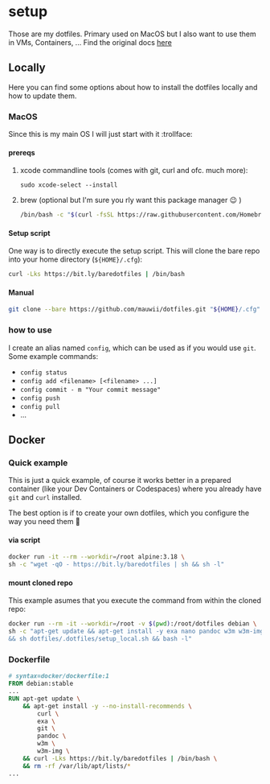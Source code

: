 # setup

Those are my dotfiles. Primary used on MacOS but I also want to use them in VMs,
Containers, ... Find the original docs [here](https://www.atlassian.com/git/tutorials/dotfiles)

## Locally

Here you can find some options about how to install the dotfiles locally and how to update them.

### MacOS

Since this is my main OS I will just start with it :trollface:

#### prereqs

1. xcode commandline tools (comes with git, curl and ofc. much more):

   `sudo xcode-select --install`

2. brew (optional but I'm sure you rly want this package manager :wink: )

   ```zsh
   /bin/bash -c "$(curl -fsSL https://raw.githubusercontent.com/Homebrew/install/HEAD/install.sh)"
   ```

#### Setup script

One way is to directly execute the setup script. This will clone the bare repo
into your home directory (`${HOME}/.cfg`):

```zsh
curl -Lks https://bit.ly/baredotfiles | /bin/bash
```

#### Manual

```zsh
git clone --bare https://github.com/mauwii/dotfiles.git "${HOME}/.cfg"
```

### how to use

I create an alias named `config`, which can be used as if you would use `git`. Some example commands:

- `config status`
- `config add <filename> [<filename> ...]`
- `config commit - m "Your commit message"`
- `config push`
- `config pull`
- ...

## Docker

### Quick example

This is just a quick example, of course it works better in a prepared container (like your Dev Containers or Codespaces) where you already have `git` and `curl` installed.

The best option is if to create your own dotfiles, which you configure the way you need them :see_no_evil:

#### via script

```sh
docker run -it --rm --workdir=/root alpine:3.18 \
sh -c "wget -qO - https://bit.ly/baredotfiles | sh && sh -l"
```

#### mount cloned repo

This example asumes that you execute the command from within the cloned repo:

```sh
docker run --rm -it --workdir=/root -v $(pwd):/root/dotfiles debian \
sh -c "apt-get update && apt-get install -y exa nano pandoc w3m w3m-img \
&& sh dotfiles/.dotfiles/setup_local.sh && bash -l"
```

### Dockerfile

```Dockerfile
# syntax=docker/dockerfile:1
FROM debian:stable
...
RUN apt-get update \
    && apt-get install -y --no-install-recommends \
        curl \
        exa \
        git \
        pandoc \
        w3m \
        w3m-img \
    && curl -Lks https://bit.ly/baredotfiles | /bin/bash \
    && rm -rf /var/lib/apt/lists/*
...
```
